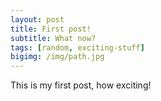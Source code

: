 ```yaml
---
layout: post
title: First post!
subtitle: What now?
tags: [random, exciting-stuff]
bigimg: /img/path.jpg
---
```


This is my first post, how exciting!
